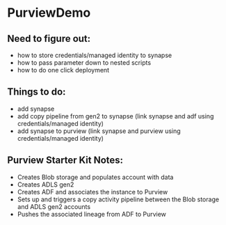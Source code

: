 # PurviewDemo

## Need to figure out:

- how to store credentials/managed identity to synapse
- how to pass parameter down to nested scripts
- how to do one click deployment

## Things to do:

- add synapse
- add copy pipeline from gen2 to synapse (link synapse and adf using credentials/managed identity)
- add synapse to purview (link synapse and purview using credentials/managed identity)

## Purview Starter Kit Notes:

- Creates Blob storage and populates account with data
- Creates ADLS gen2
- Creates ADF and associates the instance to Purview
- Sets up and triggers a copy activity pipeline between the Blob storage and ADLS gen2 accounts
- Pushes the associated lineage from ADF to Purview
